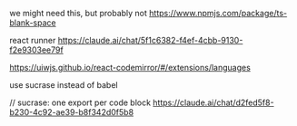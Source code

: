we might need this, but probably not 
https://www.npmjs.com/package/ts-blank-space

react runner
https://claude.ai/chat/5f1c6382-f4ef-4cbb-9130-f2e9303ee79f

https://uiwjs.github.io/react-codemirror/#/extensions/languages

use sucrase instead of babel

// sucrase: one export per code block
https://claude.ai/chat/d2fed5f8-b230-4c92-ae39-b8f342d0f5b8
